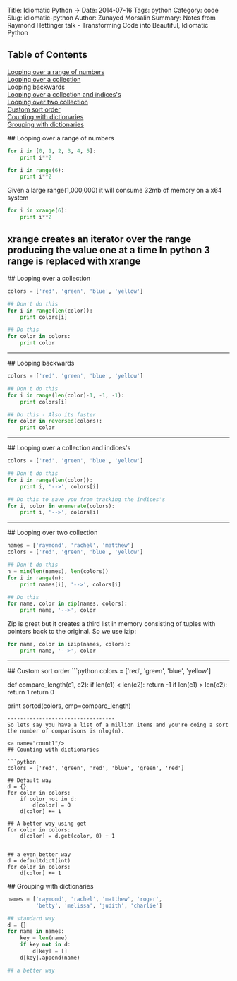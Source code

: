 Title: Idiomatic Python →
Date: 2014-07-16
Tags: python
Category: code
Slug: idiomatic-python
Author: Zunayed Morsalin
Summary: Notes from Raymond Hettinger talk - Transforming Code into Beautiful, Idiomatic Python

## Table of Contents  
[Looping over a range of numbers](#loop1)   
[Looping over a collection](#loop2)    
[Looping backwards](#loop3)    
[Looping over a collection and indices's](#loop4)    
[Looping over two collection](#loop5)    
[Custom sort order](#customsort)    
[Counting with dictionaries](#count1)    
[Grouping with dictionaries](#count2)    

<a name="loop1"/>
## Looping over a range of numbers

```python
for i in [0, 1, 2, 3, 4, 5]:
    print i**2

for i in range(6):
    print i**2

```
Given a large range(1,000,000) it will consume 32mb of memory on a x64 system

```python
for i in xrange(6):
    print i**2

```
xrange creates an iterator over the range producing the value one at a time
In python 3 range is replaced with xrange
----------------------------------
<a name="loop2"/>
## Looping over a collection

```python
colors = ['red', 'green', 'blue', 'yellow']

## Don't do this
for i in range(len(color)):
    print colors[i]

## Do this
for color in colors:
    print color
```
----------------------------------
<a name="loop3"/>
## Looping backwards

```python
colors = ['red', 'green', 'blue', 'yellow']

## Don't do this
for i in range(len(color)-1, -1, -1):
    print colors[i]

## Do this - Also its faster
for color in reversed(colors):
    print color
```
----------------------------------
<a name="loop4"/>
## Looping over a collection and indices's

```python
colors = ['red', 'green', 'blue', 'yellow']

## Don't do this
for i in range(len(color)):
    print i, '-->', colors[i]

## Do this to save you from tracking the indices's 
for i, color in enumerate(colors):
    print i, '-->', colors[i]
```
----------------------------------
<a name="loop5"/>
## Looping over two collection 

```python
names = ['raymond', 'rachel', 'matthew']
colors = ['red', 'green', 'blue', 'yellow']

## Don't do this
n = min(len(names), len(colors))
for i in range(n):
    print names[i], '-->', colors[i]

## Do this
for name, color in zip(names, colors):
    print name, '-->', color
```

Zip is great but it creates a third list in memory consisting of tuples with pointers back to the original. So we use izip:

```python
for name, color in izip(names, colors):
    print name, '-->', color
```
----------------------------------
<a name="customsort"/>
## Custom sort order
```python
colors = ['red', 'green', 'blue', 'yellow']

def compare_length(c1, c2):
    if len(c1) < len(c2): return -1
    if len(c1) > len(c2): return 1
    return 0

print sorted(colors, cmp=compare_length)
```
----------------------------------
So lets say you have a list of a million items and you're doing a sort the number of comparisons is nlog(n). 

<a name="count1"/>
## Counting with dictionaries

```python
colors = ['red', 'green', 'red', 'blue', 'green', 'red']

## Default way
d = {}
for color in colors:
    if color not in d:
        d[color] = 0
    d[color] += 1

## A better way using get
for color in colors:
    d[color] = d.get(color, 0) + 1


## a even better way
d = defaultdict(int)
for color in colors:
    d[color] += 1

```

<a name="count2"/>
## Grouping with dictionaries

```python
names = ['raymond', 'rachel', 'matthew', 'roger', 
         'betty', 'melissa', 'judith', 'charlie']

## standard way
d = {}
for name in names:
    key = len(name)
    if key not in d:
        d[key] = []
    d[key].append(name)

## a better way
```
